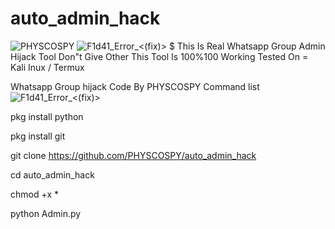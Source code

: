 # auto_admin_hack
<img src="https://github.com/PHYSCOSPY/hijack-whatsapp-/blob/Hack/20220612_002217.jpg" alt="PHYSCOSPY">
<img src="https://camo.githubusercontent.com/71b837571c48af3aa60a73dbc9d5936aa359d78efbfa8a6743cbbbc16b80ef4d/68747470733a2f2f63646e2e646973636f72646170702e636f6d2f6174746163686d656e74732f3830353930323039333930363630383138362f3830353931333937323533353539303932322f74656e6f722e676966" alt="F1d41_Error_<(fix)>">
$ This Is Real Whatsapp Group Admin Hijack Tool Don"t Give Other This Tool Is 100%100 Working Tested On = Kali Inux / Termux

  Whatsapp Group hijack
Code By PHYSCOSPY 
Command list
<img src="https://camo.githubusercontent.com/71b837571c48af3aa60a73dbc9d5936aa359d78efbfa8a6743cbbbc16b80ef4d/68747470733a2f2f63646e2e646973636f72646170702e636f6d2f6174746163686d656e74732f3830353930323039333930363630383138362f3830353931333937323533353539303932322f74656e6f722e676966" alt="F1d41_Error_<(fix)>">

pkg install python

pkg install git

git clone https://github.com/PHYSCOSPY/auto_admin_hack

cd auto_admin_hack

chmod +x *

python Admin.py

